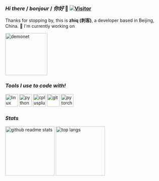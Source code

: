 ### *Hi there* / *bonjour* / *你好* 👋 [![Visitor](https://visitor-badge.glitch.me/badge?page_id=zhiqwang.zhiqwang)](https://github.com/zhiqwang/zhiqwang)

Thanks for stopping by, this is **zhiq (刺客)**, a developer based in Beijing, China. 🥳 I'm currently working on

<p align="left"><a href="https://github.com/zhiqwang/demonet"><img src="https://github-readme-stats.vercel.app/api/pin/?username=zhiqwang&repo=demonet&show_owner=true" alt="demonet" height="133"/></a></p>

### *Tools I use to code with!*

<p align="left"><img src="https://devicons.github.io/devicon/devicon.git/icons/linux/linux-original.svg" alt="linux" width="40" height="40"/> <img src="https://devicons.github.io/devicon/devicon.git/icons/python/python-original.svg" alt="python" width="40" height="40"/> <img src="https://devicons.github.io/devicon/devicon.git/icons/cplusplus/cplusplus-original.svg" alt="cplusplus" width="40" height="40"/> <img src="https://www.vectorlogo.zone/logos/git-scm/git-scm-icon.svg" alt="git" width="40" height="40"/> <img src="https://www.vectorlogo.zone/logos/pytorch/pytorch-icon.svg" alt="pytorch" width="40" height="40"/></p>

### *Stats*

<p align="left"><img src="https://github-readme-stats.vercel.app/api?username=zhiqwang&count_private=true&show_icons=true&hide=issues&include_all_commits=true" alt="github readme stats" height="156"/>    <img src="https://github-readme-stats.anuraghazra1.vercel.app/api/top-langs/?username=zhiqwang&layout=compact&hide=jupyter%20notebook" alt="top langs" height="156"/></p>
